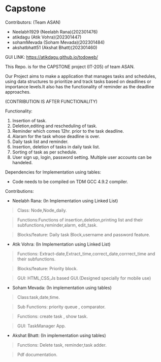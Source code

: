 # Capstone

Contributors:
(Team ASAN)
* Neelabh1929 (Neelabh Rana)(202301476)
* atikdagu (Atik Vohra)(202301447)
* sohamMevada (Soham Mevada)(202301484)
* akshatbhatt51 (Akshat Bhatt)(202301460)


GUI LINK:  https://atikdagu.github.io/todoweb/

This Repo. is for the CAPSTONE project (IT-205) of team ASAN.

Our Project aims to make a application that manages tasks and schedules, using data structures to
prioritize and track tasks based on deadlines or importance levels.It also has the functionality of reminder as the deadline approaches.


(CONTRIBUTION IS AFTER FUNCTIONALITY)

Functionality:

1. Insertion of task. 
2. Deletion,editing and rescheduling of task.
3. Reminder which comes 12hr. prior to the task deadline.
4. Alaram for the task whose deadline is over.
5. Daily task list and reminder.
6. Insertion, deletion of tasks in daily task list.
7. Sorting of task as per schedule.
8. User sign up, login, password setting. Multiple user accounts can be handeled. 

Dependencies for Implementation using tables:
* Code needs to be compiled on TDM GCC 4.9.2 compiler.

Contributions:

* Neelabh Rana:
(In Implementation using Linked List)
>Class: Node,Node_daily.

>Functions:Functions of insertion,deletion,printing list and their subfunctions,reminder,alarm,
 edit_task.

>Blocks/feature: Daily task Block,username and password feature.

* Atik Vohra:
(In Implementation using Linked List)
>Functions: Extract-date,Extract_time,correct_date,corrrect_time and their subfunctions.

>Blocks/feature: Priority block.

>GUI: HTML,CSS,Js based GUI.(Designed specially for mobile use)

* Soham Mevada:
(In implementation using tables)
>Class:task,date,time.

>Sub Functions: priority queue , comparator.

>Functions: create task , show task.

>GUI: TaskManager App.

* Akshat Bhatt:
(In implementation using tables)
>Functions: Delete task, reminder,task adder.

>Pdf documentation.

